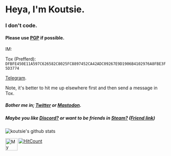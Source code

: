 # Heya, I'm Koutsie. 
### I don't code.
#### Please use [PGP](https://koutsie.github.io/pgp.html) if possible.

IM: 

Tox (Prefferd): `DFBFE450E11A597C626582C8025FC8897452CA42ADC09267E9D1906B4102976A8FBE3F5D3774`

[Telegram](https://t.me/scafizion).

Note, it's better to hit me up elsewhere first and then send a message in Tox.
##### Bother me in; [Twitter](https://twitter.com/notkoutsie) or [Mastodon](https://mastodon.technology/@koutsie).
##### Maybe you like [Discord?](https://dsc.bio/ko) or want to be friends in [Steam?](https://steamcommunity.com/id/koutsie/) ([Friend link](https://s.team/p/pvc-bmhq))


![koutsie's github stats](https://github-readme-stats.vercel.app/api?username=koutsie&show_icons=true&hide_border=true&theme=synthwave)<br>


<a href="https://steamlevels.com/r/k" target="_blank"><img src="https://static.steamlevels.com/img/SteamLevelsGif.gif" alt="My steamlevels link!" align="left" height="38" ></a>[![HitCount](http://hits.dwyl.com/koutsie/koutsie.svg)](http://hits.dwyl.com/koutsie/koutsie)

<br><br>

